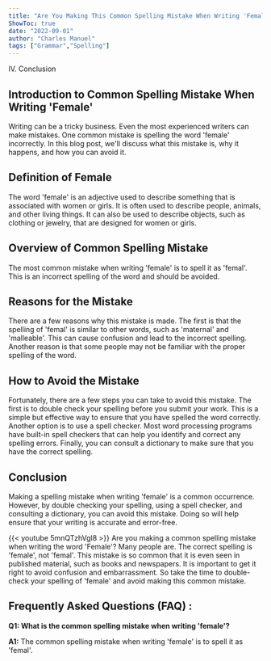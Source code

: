 ```yaml
---
title: "Are You Making This Common Spelling Mistake When Writing 'Female'? Find Out Now!"
ShowToc: true 
date: "2022-09-01"
author: "Charles Manuel" 
tags: ["Grammar","Spelling"]
---
```

IV. Conclusion

## Introduction to Common Spelling Mistake When Writing 'Female'

Writing can be a tricky business. Even the most experienced writers can make mistakes. One common mistake is spelling the word 'female' incorrectly. In this blog post, we'll discuss what this mistake is, why it happens, and how you can avoid it.

## Definition of Female

The word 'female' is an adjective used to describe something that is associated with women or girls. It is often used to describe people, animals, and other living things. It can also be used to describe objects, such as clothing or jewelry, that are designed for women or girls.

## Overview of Common Spelling Mistake

The most common mistake when writing 'female' is to spell it as 'femal'. This is an incorrect spelling of the word and should be avoided.

## Reasons for the Mistake

There are a few reasons why this mistake is made. The first is that the spelling of 'femal' is similar to other words, such as 'maternal' and 'malleable'. This can cause confusion and lead to the incorrect spelling. Another reason is that some people may not be familiar with the proper spelling of the word.

## How to Avoid the Mistake

Fortunately, there are a few steps you can take to avoid this mistake. The first is to double check your spelling before you submit your work. This is a simple but effective way to ensure that you have spelled the word correctly. Another option is to use a spell checker. Most word processing programs have built-in spell checkers that can help you identify and correct any spelling errors. Finally, you can consult a dictionary to make sure that you have the correct spelling.

## Conclusion

Making a spelling mistake when writing 'female' is a common occurrence. However, by double checking your spelling, using a spell checker, and consulting a dictionary, you can avoid this mistake. Doing so will help ensure that your writing is accurate and error-free.

{{< youtube 5mnQTzhVgl8 >}} 
Are you making a common spelling mistake when writing the word 'Female'? Many people are. The correct spelling is 'female', not 'femal'. This mistake is so common that it is even seen in published material, such as books and newspapers. It is important to get it right to avoid confusion and embarrassment. So take the time to double-check your spelling of 'female' and avoid making this common mistake.

## Frequently Asked Questions (FAQ) :
**Q1: What is the common spelling mistake when writing 'female'?**

**A1:** The common spelling mistake when writing 'female' is to spell it as 'femal'.





